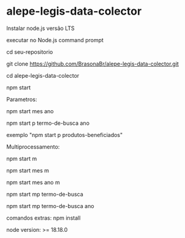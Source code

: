 # alepe-legis-data-colector

Instalar node.js versão LTS

executar no Node.js command prompt

cd seu-repositorio

git clone https://github.com/BrasonaBr/alepe-legis-data-colector.git

cd alepe-legis-data-colector

npm start

Parametros:

npm start mes ano

npm start p termo-de-busca ano

exemplo "npm start p produtos-beneficiados"

Multiprocessamento:

npm start m

npm start mes m

npm start mes ano m

npm start mp termo-de-busca

npm start mp termo-de-busca ano

comandos extras:
npm install

node version: >= 18.18.0